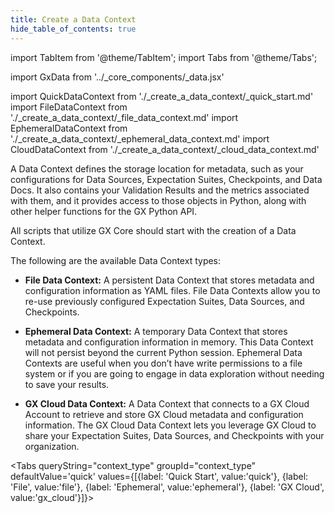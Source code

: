 ```yaml
---
title: Create a Data Context
hide_table_of_contents: true
---
```

import TabItem from '@theme/TabItem';
import Tabs from '@theme/Tabs';

import GxData from '../_core_components/_data.jsx'

import QuickDataContext from './_create_a_data_context/_quick_start.md'
import FileDataContext from './_create_a_data_context/_file_data_context.md'
import EphemeralDataContext from './_create_a_data_context/_ephemeral_data_context.md'
import CloudDataContext from './_create_a_data_context/_cloud_data_context.md'

A Data Context defines the storage location for metadata, such as your configurations for Data Sources, Expectation Suites, Checkpoints, and Data Docs. It also contains your Validation Results and the metrics associated with them, and it provides access to those objects in Python, along with other helper functions for the GX Python API. 

All scripts that utilize GX Core should start with the creation of a Data Context.

The following are the available Data Context types:

- **File Data Context:** A persistent Data Context that stores metadata and configuration information as YAML files. File Data Contexts allow you to re-use previously configured Expectation Suites, Data Sources, and Checkpoints.

- **Ephemeral Data Context:** A temporary Data Context that stores metadata and configuration information in memory. This Data Context will not persist beyond the current Python session. Ephemeral Data Contexts are useful when you don’t have write permissions to a file system or if you are going to engage in data exploration without needing to save your results.

- **GX Cloud Data Context:** A Data Context that connects to a GX Cloud Account to retrieve and store GX Cloud metadata and configuration information. The GX Cloud Data Context lets you leverage GX Cloud to share your Expectation Suites, Data Sources, and Checkpoints with your organization.

<Tabs queryString="context_type" groupId="context_type" defaultValue='quick' values={[{label: 'Quick Start', value:'quick'}, {label: 'File', value:'file'}, {label: 'Ephemeral', value:'ephemeral'}, {label: 'GX Cloud', value:'gx_cloud'}]}>

<TabItem value="quick" label="Quick Start">
<QuickDataContext/>
</TabItem>

<TabItem value="file" label="File">
<FileDataContext/>
</TabItem>

<TabItem value="ephemeral" label="Ephemeral">
<EphemeralDataContext/>
</TabItem>

<TabItem value="gx_cloud" label="GX Cloud">
<CloudDataContext/>
</TabItem>

</Tabs>